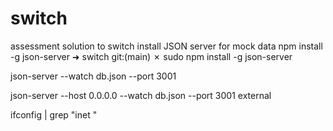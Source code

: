 # switch
assessment solution to switch
install JSON server for mock data
npm install -g json-server
➜  switch git:(main) ✗ sudo npm install -g json-server  


json-server --watch db.json --port 3001

json-server --host 0.0.0.0 --watch db.json --port 3001 external


ifconfig | grep "inet "
